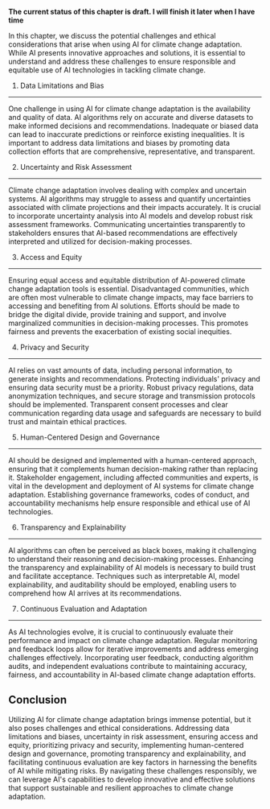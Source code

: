 **The current status of this chapter is draft. I will finish it later when I have time**

In this chapter, we discuss the potential challenges and ethical considerations that arise when using AI for climate change adaptation. While AI presents innovative approaches and solutions, it is essential to understand and address these challenges to ensure responsible and equitable use of AI technologies in tackling climate change.

1. Data Limitations and Bias
----------------------------

One challenge in using AI for climate change adaptation is the availability and quality of data. AI algorithms rely on accurate and diverse datasets to make informed decisions and recommendations. Inadequate or biased data can lead to inaccurate predictions or reinforce existing inequalities. It is important to address data limitations and biases by promoting data collection efforts that are comprehensive, representative, and transparent.

2. Uncertainty and Risk Assessment
----------------------------------

Climate change adaptation involves dealing with complex and uncertain systems. AI algorithms may struggle to assess and quantify uncertainties associated with climate projections and their impacts accurately. It is crucial to incorporate uncertainty analysis into AI models and develop robust risk assessment frameworks. Communicating uncertainties transparently to stakeholders ensures that AI-based recommendations are effectively interpreted and utilized for decision-making processes.

3. Access and Equity
--------------------

Ensuring equal access and equitable distribution of AI-powered climate change adaptation tools is essential. Disadvantaged communities, which are often most vulnerable to climate change impacts, may face barriers to accessing and benefiting from AI solutions. Efforts should be made to bridge the digital divide, provide training and support, and involve marginalized communities in decision-making processes. This promotes fairness and prevents the exacerbation of existing social inequities.

4. Privacy and Security
-----------------------

AI relies on vast amounts of data, including personal information, to generate insights and recommendations. Protecting individuals' privacy and ensuring data security must be a priority. Robust privacy regulations, data anonymization techniques, and secure storage and transmission protocols should be implemented. Transparent consent processes and clear communication regarding data usage and safeguards are necessary to build trust and maintain ethical practices.

5. Human-Centered Design and Governance
---------------------------------------

AI should be designed and implemented with a human-centered approach, ensuring that it complements human decision-making rather than replacing it. Stakeholder engagement, including affected communities and experts, is vital in the development and deployment of AI systems for climate change adaptation. Establishing governance frameworks, codes of conduct, and accountability mechanisms help ensure responsible and ethical use of AI technologies.

6. Transparency and Explainability
----------------------------------

AI algorithms can often be perceived as black boxes, making it challenging to understand their reasoning and decision-making processes. Enhancing the transparency and explainability of AI models is necessary to build trust and facilitate acceptance. Techniques such as interpretable AI, model explainability, and auditability should be employed, enabling users to comprehend how AI arrives at its recommendations.

7. Continuous Evaluation and Adaptation
---------------------------------------

As AI technologies evolve, it is crucial to continuously evaluate their performance and impact on climate change adaptation. Regular monitoring and feedback loops allow for iterative improvements and address emerging challenges effectively. Incorporating user feedback, conducting algorithm audits, and independent evaluations contribute to maintaining accuracy, fairness, and accountability in AI-based climate change adaptation efforts.

Conclusion
----------

Utilizing AI for climate change adaptation brings immense potential, but it also poses challenges and ethical considerations. Addressing data limitations and biases, uncertainty in risk assessment, ensuring access and equity, prioritizing privacy and security, implementing human-centered design and governance, promoting transparency and explainability, and facilitating continuous evaluation are key factors in harnessing the benefits of AI while mitigating risks. By navigating these challenges responsibly, we can leverage AI's capabilities to develop innovative and effective solutions that support sustainable and resilient approaches to climate change adaptation.
